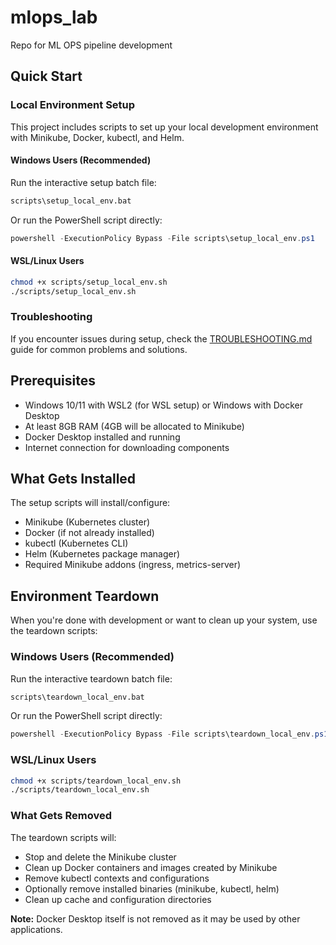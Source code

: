 # mlops_lab
Repo for ML OPS pipeline development

## Quick Start

### Local Environment Setup

This project includes scripts to set up your local development environment with Minikube, Docker, kubectl, and Helm.

#### Windows Users (Recommended)

Run the interactive setup batch file:
```cmd
scripts\setup_local_env.bat
```

Or run the PowerShell script directly:
```powershell
powershell -ExecutionPolicy Bypass -File scripts\setup_local_env.ps1
```

#### WSL/Linux Users

```bash
chmod +x scripts/setup_local_env.sh
./scripts/setup_local_env.sh
```

### Troubleshooting

If you encounter issues during setup, check the [TROUBLESHOOTING.md](TROUBLESHOOTING.md) guide for common problems and solutions.

## Prerequisites

- Windows 10/11 with WSL2 (for WSL setup) or Windows with Docker Desktop
- At least 8GB RAM (4GB will be allocated to Minikube)
- Docker Desktop installed and running
- Internet connection for downloading components

## What Gets Installed

The setup scripts will install/configure:
- Minikube (Kubernetes cluster)
- Docker (if not already installed)
- kubectl (Kubernetes CLI)
- Helm (Kubernetes package manager)
- Required Minikube addons (ingress, metrics-server)

## Environment Teardown

When you're done with development or want to clean up your system, use the teardown scripts:

### Windows Users (Recommended)

Run the interactive teardown batch file:
```cmd
scripts\teardown_local_env.bat
```

Or run the PowerShell script directly:
```powershell
powershell -ExecutionPolicy Bypass -File scripts\teardown_local_env.ps1
```

### WSL/Linux Users

```bash
chmod +x scripts/teardown_local_env.sh
./scripts/teardown_local_env.sh
```

### What Gets Removed

The teardown scripts will:
- Stop and delete the Minikube cluster
- Clean up Docker containers and images created by Minikube
- Remove kubectl contexts and configurations
- Optionally remove installed binaries (minikube, kubectl, helm)
- Clean up cache and configuration directories

**Note:** Docker Desktop itself is not removed as it may be used by other applications.
